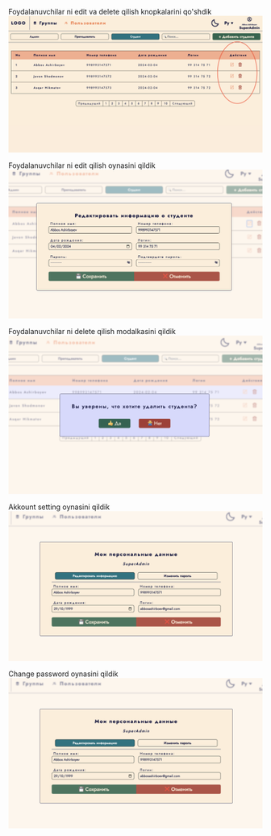 Foydalanuvchilar ni edit va delete qilish knopkalarini qo'shdik
<img src="./images/Screenshot 2024-02-14 at 11.28.09.png"/>

Foydalanuvchilar ni edit qilish oynasini qildik
<img src="./images/Screenshot 2024-02-14 at 11.28.39.png"/>

Foydalanuvchilar ni delete qilish modalkasini qildik
<img src="./images/Screenshot 2024-02-14 at 11.28.49.png"/>

Akkount setting oynasini qildik
<img src="./images//Screenshot 2024-02-14 at 11.30.01.png"/>

Change password oynasini qildik
<img src="./images//Screenshot 2024-02-14 at 11.30.01.png"/>
